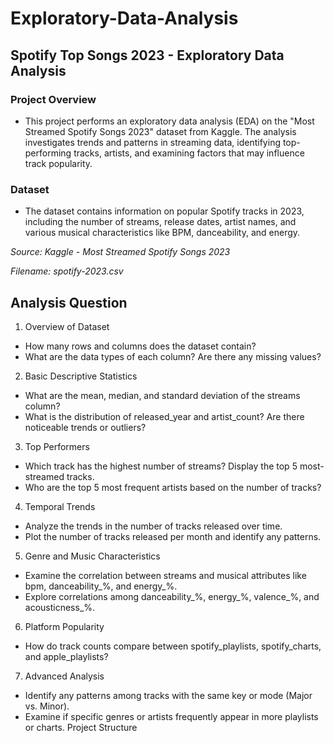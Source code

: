 # Exploratory-Data-Analysis
## Spotify Top Songs 2023 - Exploratory Data Analysis

### Project Overview
- This project performs an exploratory data analysis (EDA) on the "Most Streamed Spotify Songs 2023" dataset from Kaggle. The analysis investigates trends and patterns in streaming data, identifying top-performing tracks, artists, and examining factors that may influence track popularity.

### Dataset
- The dataset contains information on popular Spotify tracks in 2023, including the number of streams, release dates, artist names, and various musical characteristics like BPM, danceability, and energy.

*Source: Kaggle - Most Streamed Spotify Songs 2023*

*Filename: spotify-2023.csv*

## Analysis Question 
1. Overview of Dataset

- How many rows and columns does the dataset contain?
- What are the data types of each column? Are there any missing values?

2. Basic Descriptive Statistics

- What are the mean, median, and standard deviation of the streams column?
- What is the distribution of released_year and artist_count? Are there noticeable trends or outliers?

3. Top Performers

- Which track has the highest number of streams? Display the top 5 most-streamed tracks.
- Who are the top 5 most frequent artists based on the number of tracks?

4. Temporal Trends

- Analyze the trends in the number of tracks released over time.
- Plot the number of tracks released per month and identify any patterns.

5. Genre and Music Characteristics

- Examine the correlation between streams and musical attributes like bpm, danceability_%, and energy_%.
- Explore correlations among danceability_%, energy_%, valence_%, and acousticness_%.

6. Platform Popularity

- How do track counts compare between spotify_playlists, spotify_charts, and apple_playlists?

7. Advanced Analysis

- Identify any patterns among tracks with the same key or mode (Major vs. Minor).
- Examine if specific genres or artists frequently appear in more playlists or charts.
Project Structure
